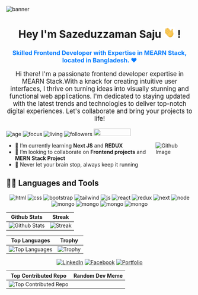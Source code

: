 ![banner](https://i.ibb.co.com/n3Tst0F/Sazeduzzam-Saju.gif)

<h1 align="center"> Hey I'm Sazeduzzaman Saju <img src="https://raw.githubusercontent.com/ABSphreak/ABSphreak/master/gifs/Hi.gif" height="30" width="30"> ! </h1>

<div style="text-align: center;">
  <h3 style="color: #007bff;">Skilled Frontend Developer with Expertise in MEARN Stack, located in Bangladesh. ❤</h3>
  <p style="font-size: 1.2em;">Hi there! I'm a passionate frontend developer expertise in MEARN Stack.With a knack for creating intuitive user interfaces, I thrive on turning ideas into visually stunning and functional web applications. I'm dedicated to staying updated with the latest trends and technologies to deliver top-notch digital experiences. Let's collaborate and bring your projects to life!</p>
</div>

![age](https://img.shields.io/badge/age-24-green)
![focus](https://img.shields.io/badge/focus-FullStack-brightgreen)
![living](https://img.shields.io/badge/living-Dhaka-3c9)
![followers](https://img.shields.io/github/followers/Sazeduzzam-Saju.svg)
<img src="https://visitcount.itsvg.in/api?id=Sazeduzzam-Saju&icon=1&color=0" width="100" height="20">

<img align="right" width="20%" alt="Github Image" src="https://media4.giphy.com/media/qgQUggAC3Pfv687qPC/giphy.gif?cid=6c09b952d7cbe6apu1vg443t7v5yx4tm1cgxibmzagq6sllx&ep=v1_gifs_search&rid=giphy.gif&ct=g">

- 🌱 I’m currently learning **Next JS** and **REDUX**
- 👯 I’m looking to collaborate on **Frontend projects** and **MERN Stack Project**
- 📀 Never let your brain stop, always keep it running
  <br />

## 👨‍💻 Languages and Tools

<div align="center">
  
<img src="https://i.ibb.co/2PCtzhh/html-removebg-preview.png" width="60px" alt="html">
<img src="https://i.ibb.co/KV2BqrC/css-removebg-preview.png" width="60px" alt="css">
<img src="https://i.ibb.co/LCYDTKk/bootstrap-removebg-preview.png" width="60px" alt="bootstrap">
<img src="https://i.ibb.co/dmWwY3Z/tailwind-removebg-preview.png" width="60px" alt="tailwind">
<img src="https://i.ibb.co/FBG1twJ/js-removebg-preview.png" width="60px" alt="js">
<img src="https://i.ibb.co/f84QXW9/react-removebg-preview.png" width="60px" alt="react">
<img src="https://i.ibb.co/Y3BNFnd/redux-removebg-preview.png" width="60px" alt="redux">
<img src="https://i.ibb.co/9cxHYLb/next-removebg-preview.png" width="60px" alt="next">
<img src="https://i.ibb.co/0QpvwqD/node-removebg-preview.png" width="60px" alt="node">
<img src="https://i.ibb.co/S38w1Ft/mongo-removebg-preview.png" width="60px" alt="mongo">
<img src="https://cdn.jsdelivr.net/gh/devicons/devicon/icons/github/github-original.svg" height="60px" alt="mongo">
<img src="https://cdn.jsdelivr.net/gh/devicons/devicon/icons/npm/npm-original-wordmark.svg" height="60px" alt="mongo">
<img src="https://cdn.jsdelivr.net/gh/devicons/devicon/icons/vscode/vscode-original.svg" height="60px" alt="mongo">




</div>

| Github Stats | Streak |
| --- | --- |
| ![Github Stats](https://github-readme-stats.vercel.app/api?username=Sazeduzzaman-Saju&show_icons=true&theme=dark&hide_border=false) | ![Streak](https://github-readme-streak-stats.herokuapp.com/?user=Sazeduzzaman-Saju&show_icons=true&theme=dark&hide_border=false) |

| Top Languages | Trophy |
| --- | --- |
| ![Top Languages](https://github-readme-stats.vercel.app/api/top-langs/?username=Sazeduzzaman-Saju&theme=dark&layout=compact) | ![Trophy](https://github-profile-trophy.vercel.app/?username=Sazeduzzaman-Saju&theme=radical&no-frame=false&no-bg=false&margin-w=4) |

<div align="center">
  <a href="https://www.linkedin.com/in/szamansaju/" target="_blank"><img src="https://img.shields.io/badge/linkedin-%230077B5.svg?&style=for-the-badge&logo=linkedin&logoColor=white" alt="LinkedIn"></a>
  <a href="https://www.facebook.com/iamsaju.99/" target="_blank"><img src="https://img.shields.io/badge/facebook-%231877F2.svg?&style=for-the-badge&logo=facebook&logoColor=white" alt="Facebook"></a>
  <a href="https://szamansaju-98e92.web.app/" target="_blank"><img src="https://img.shields.io/badge/portfolio-%230077B5.svg?&style=for-the-badge&logo=portfolio&logoColor=orange" alt="Portfolio"></a>
</div>

| Top Contributed Repo | Random Dev Meme |
| --- | --- |
| ![Top Contributed Repo](https://github-contributor-stats.vercel.app/api?username=Sazeduzzaman-Saju&limit=5&theme=dark&combine_all_yearly_contributions=true) | 

